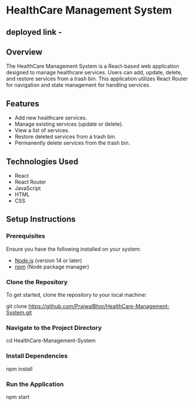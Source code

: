 # HealthCare Management System
## deployed link - 

## Overview
The HealthCare Management System is a React-based web application designed to manage healthcare services. Users can add, update, delete, and restore services from a trash bin. This application utilizes React Router for navigation and state management for handling services.

## Features
- Add new healthcare services.
- Manage existing services (update or delete).
- View a list of services.
- Restore deleted services from a trash bin.
- Permanently delete services from the trash bin.

## Technologies Used
- React
- React Router
- JavaScript
- HTML
- CSS

## Setup Instructions

### Prerequisites
Ensure you have the following installed on your system:
- [Node.js](https://nodejs.org/) (version 14 or later)
- [npm](https://www.npmjs.com/) (Node package manager)

### Clone the Repository
To get started, clone the repository to your local machine:

git clone https://github.com/PrajwalBhor/HealthCare-Management-System.git



### Navigate to the Project Directory

cd HealthCare-Management-System

### Install Dependencies

npm install

### Run the Application

npm start




